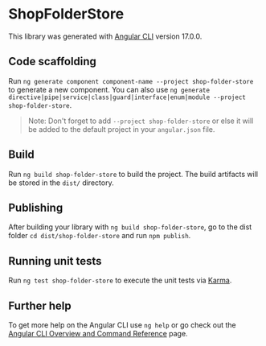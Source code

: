 # ShopFolderStore

This library was generated with [Angular CLI](https://github.com/angular/angular-cli) version 17.0.0.

## Code scaffolding

Run `ng generate component component-name --project shop-folder-store` to generate a new component. You can also use `ng generate directive|pipe|service|class|guard|interface|enum|module --project shop-folder-store`.
> Note: Don't forget to add `--project shop-folder-store` or else it will be added to the default project in your `angular.json` file. 

## Build

Run `ng build shop-folder-store` to build the project. The build artifacts will be stored in the `dist/` directory.

## Publishing

After building your library with `ng build shop-folder-store`, go to the dist folder `cd dist/shop-folder-store` and run `npm publish`.

## Running unit tests

Run `ng test shop-folder-store` to execute the unit tests via [Karma](https://karma-runner.github.io).

## Further help

To get more help on the Angular CLI use `ng help` or go check out the [Angular CLI Overview and Command Reference](https://angular.io/cli) page.
